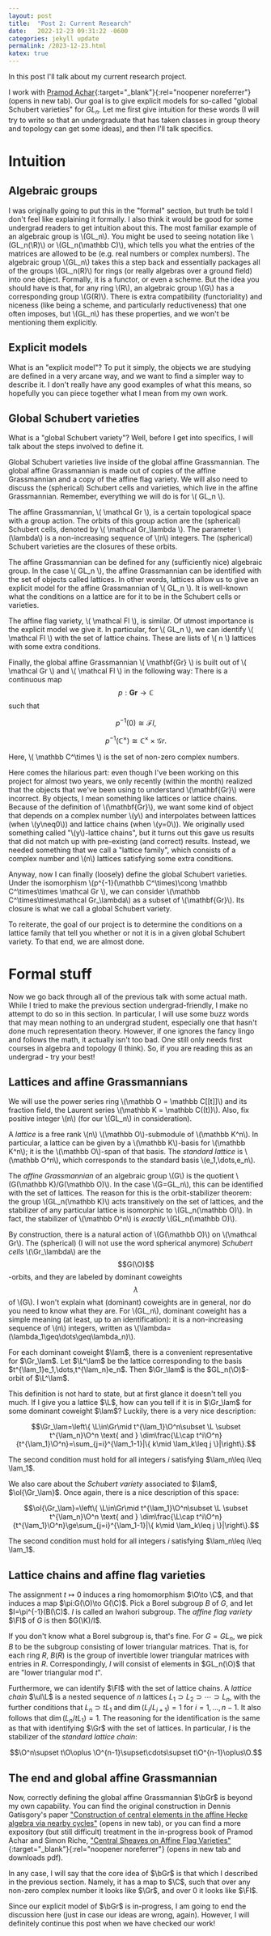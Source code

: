 ```yaml
---
layout: post
title:  "Post 2: Current Research"
date:   2022-12-23 09:31:22 -0600
categories: jekyll update
permalink: /2023-12-23.html
katex: true
---
```


In this post I'll talk about my current research project.

I work with [Pramod Achar](https://www.math.lsu.edu/~pramod/){:target="_blank"}{:rel="noopener noreferrer"} (opens in new tab). Our goal is to give explicit models for so-called "global Schubert varieties" for $GL_n$. Let me first give intuition for these words (I will try to write so that an undergraduate that has taken classes in group theory and topology can get some ideas), and then I'll talk specifics.

# Intuition

## Algebraic groups

I was originally going to put this in the "formal" section, but truth be told I don't feel like explaining it formally. I also think it would be good for some undergrad readers to get intuition about this. The most familiar example of an algebraic group is \\(GL_n\\). You might be used to seeing notation like \\(GL_n(\R)\\) or \\(GL_n(\mathbb C)\\), which tells you what the entries of the matrices are allowed to be (e.g. real numbers or complex numbers). The algebraic group \\(GL_n\\) takes this a step back and essentially packages all of the groups \\(GL_n(R)\\) for rings (or really algebras over a ground field) into one object. Formally, it is a functor, or even a scheme. But the idea you should have is that, for any ring \\(R\\), an algebraic group \\(G\\) has a corresponding group \\(G(R)\\). There is extra compatibility (functoriality) and niceness (like being a scheme, and particularly reductiveness) that one often imposes, but \\(GL_n\\) has these properties, and we won't be mentioning them explicitly.

## Explicit models

What is an "explicit model"? To put it simply, the objects we are studying are defined in a very arcane way, and we want to find a simpler way to describe it. I don't really have any good examples of what this means, so hopefully you can piece together what I mean from my own work.

## Global Schubert varieties

What is a "global Schubert variety"? Well, before I get into specifics, I will talk about the steps involved to define it.

Global Schubert varieties live inside of the global affine Grassmannian. The global affine Grassmannian is made out of copies of the affine Grassmannian and a copy of the affine flag variety. We will also need to discuss the (spherical) Schubert cells and varieties, which live in the affine Grassmannian. Remember, everything we will do is for \\( GL_n \\).

The affine Grassmannian, \\( \mathcal Gr \\), is a certain topological space with a group action. The orbits of this group action are the (spherical) Schubert cells, denoted by \\( \mathcal Gr_\lambda \\). The parameter \\(\lambda\\) is a non-increasing sequence of \\(n\\) integers. The (spherical) Schubert varieties are the closures of these orbits.

The affine Grassmannian can be defined for any (sufficiently nice) algebraic group. In the case \\( GL_n \\), the affine Grassmannian can be identified with the set of objects called lattices. In other words, lattices allow us to give an explicit model for the affine Grassmannian of \\( GL_n \\). It is well-known what the conditions on a lattice are for it to be in the Schubert cells or varieties.

The affine flag variety, \\( \mathcal Fl \\), is similar. Of utmost importance is the explicit model we give it. In particular, for \\( GL_n \\), we can identify \\( \mathcal Fl \\) with the set of lattice chains. These are lists of \\( n \\) lattices with some extra conditions.

Finally, the global affine Grassmannian \\( \mathbf{Gr} \\) is built out of \\( \mathcal Gr \\) and \\( \mathcal Fl \\) in the following way: There is a continuous map $$ p:\mathbf{Gr}\to \mathbb C $$ such that

$$ p^{-1}(0)\cong \mathcal Fl, $$

$$ p^{-1}(\mathbb C^\times) \cong \mathbb C^\times \times \mathcal Gr. $$

Here, \\( \mathbb C^\times \\) is the set of non-zero complex numbers.

Here comes the hilarious part: even though I've been working on this project for almost two years, we only recently (within the month) realized that the objects that we've been using to understand \\(\mathbf{Gr}\\) were incorrect. By objects, I mean something like lattices or lattice chains. Because of the definition of \\(\mathbf{Gr}\\), we want some kind of object that depends on a complex number \\(y\\) and interpolates between lattices (when \\(y\neq0\\)) and lattice chains (when \\(y=0\\)). We originally used something called "\\(y\\)-lattice chains", but it turns out this gave us results that did not match up with pre-existing (and correct) results. Instead, we needed something that we call a "lattice family", which consists of a complex number and \\(n\\) lattices satisfying some extra conditions.

Anyway, now I can finally (loosely) define the global Schubert varieties. Under the isomorphism \\(p^{-1}(\mathbb C^\times)\cong \mathbb C^\times\times \mathcal Gr \\), we can consider \\(\mathbb C^\times\times\mathcal Gr_\lambda\\) as a subset of \\(\mathbf{Gr}\\). Its closure is what we call a global Schubert variety.

To reiterate, the goal of our project is to determine the conditions on a lattice family that tell you whether or not it is in a given global Schubert variety. To that end, we are almost done.

# Formal stuff

Now we go back through all of the previous talk with some actual math. While I tried to make the previous section undergrad-friendly, I make no attempt to do so in this section. In particular, I will use some buzz words that may mean nothing to an undergrad student, especially one that hasn't done much representation theory. However, if one ignores the fancy lingo and follows the math, it actually isn't too bad. One still only needs first courses in algebra and topology (I think). So, if you are reading this as an undergrad - try your best!

## Lattices and affine Grassmannians

We will use the power series ring \\(\mathbb O = \mathbb C[[t]]\\) and its fraction field, the Laurent series \\(\mathbb K = \mathbb C((t))\\). Also, fix positive integer \\(n\\) (for our \\(GL_n\\) in consideration).

A *lattice* is a free rank \\(n\\) \\(\mathbb O\\)-submodule of \\(\mathbb K^n\\). In particular, a lattice can be given by a \\(\mathbb K\\)-basis for \\(\mathbb K^n\\); it is the \\(\mathbb O\\)-span of that basis. The *standard lattice* is \\(\mathbb O^n\\), which corresponds to the standard basis \\(e_1,\dots,e_n\\).

The *affine Grassmannian* of an algebraic group \\(G\\) is the quotient \\(G(\mathbb K)/G(\mathbb O)\\). In the case \\(G=GL_n\\), this can be identified with the set of lattices. The reason for this is the orbit-stabilizer theorem: the group \\(GL_n(\mathbb K)\\) acts transitively on the set of lattices, and the stabilizer of any particular lattice is isomorphic to \\(GL_n(\mathbb O)\\). In fact, the stabilizer of \\(\mathbb O^n\\) is *exactly* \\(GL_n(\mathbb O)\\).

By construction, there is a natural action of \\(G(\mathbb O)\\) on \\(\mathcal Gr\\). The (spherical) (I will not use the word spherical anymore) *Schubert cells* \\(\Gr_\lambda\\) are the $$G(\O)$$-orbits, and they are labeled by dominant coweights $$\lambda$$ of \\(G\\). I won't explain what (dominant) coweights are in general, nor do you need to know what they are. For \\(GL_n\\), dominant coweight has a simple meaning (at least, up to an identification): it is a non-increasing sequence of \\(n\\) integers, written as \\(\lambda=(\lambda_1\geq\dots\geq\lambda_n)\\).

For each dominant coweight $\lam$, there is a convenient representative for $\Gr_\lam$. Let $\L^\lam$ be the lattice corresponding to the basis $t^{\lam_1}e_1,\dots,t^{\lam_n}e_n$. Then $\Gr_\lam$ is the $GL_n(\O)$-orbit of $\L^\lam$.

This definition is not hard to state, but at first glance it doesn't tell you much. If I give you a lattice $\L$, how can you tell if it is in $\Gr_\lam$ for some dominant coweight $\lam$? Luckily, there is a very nice description:

$$\Gr_\lam=\left\{ \L\in\Gr\mid t^{\lam_1}\O^n\subset \L \subset t^{\lam_n}\O^n \text{ and } \dim\frac{\L\cap t^i\O^n}{t^{\lam_1}\O^n}=\sum_{j=i}^{\lam_1-1}|\{ k\mid \lam_k\leq j \}|\right\}.$$

The second condition must hold for all integers $i$ satisfying $\lam_n\leq i\leq \lam_1$.

We also care about the *Schubert variety* associated to $\lam$, $\ol{\Gr_\lam}$. Once again, there is a nice description of this space:

$$\ol{\Gr_\lam}=\left\{ \L\in\Gr\mid t^{\lam_1}\O^n\subset \L \subset t^{\lam_n}\O^n \text{ and } \dim\frac{\L\cap t^i\O^n}{t^{\lam_1}\O^n}\ge\sum_{j=i}^{\lam_1-1}|\{ k\mid \lam_k\leq j \}|\right\}.$$

The second condition must hold for all integers $i$ satisfying $\lam_n\leq i\leq \lam_1$.

## Lattice chains and affine flag varieties

The assignment $t\mapsto 0$ induces a ring homomorphism $\O\to \C$, and that induces a map $\pi:G(\O)\to G(\C)$. Pick a Borel subgroup $B$ of $G$, and let $I=\pi^{-1}(B(\C)$. $I$ is called an Iwahori subgroup. The *affine flag variety* $\Fl$ of $G$ is then $G(\K)/I$.

If you don't know what a Borel subgroup is, that's fine. For $G=GL_n$, we pick $B$ to be the subgroup consisting of lower triangular matrices. That is, for each ring $R$, $B(R)$ is the group of invertible lower triangular matrices with entries in $R$. Correspondingly, $I$ will consist of elements in $GL_n(\O)$ that are "lower triangular mod $t$".

Furthermore, we can identify $\Fl$ with the set of lattice chains. A *lattice chain* $\ul\L$ is a nested sequence of $n$ lattices $L_1\supset L_2\supset\cdots \supset L_n$, with the further conditions that $L_n\supset tL_1$ and $\dim(L_i/L_{i+1})=1$ for $i= 1,\dots,n-1$. It also follows that $\dim(L_n/tL_1)=1$. The reasoning for the identification is the same as that with identifying $\Gr$ with the set of lattices. In particular, $I$ is the stabilizer of the *standard lattice chain*:

$$\O^n\supset t\O\oplus \O^{n-1}\supset\cdots\supset t\O^{n-1}\oplus\O.$$

## The end and global affine Grassmannian

Now, correctly defining the global affine Grassmannian $\bGr$ is beyond my own capability. You can find the original construction in Dennis Gatisgory's paper ["Construction of central elements in the affine Hecke algebra via nearby cycles"](https://arxiv.org/abs/math/9912074) (opens in new tab), or you can find a more expository (but still difficult) treatment in the in-progress book of Pramod Achar and Simon Riche, ["Central Sheaves on Affine Flag Varieties"](https://lmbp.uca.fr/~riche/central.pdf){:target="_blank"}{:rel="noopener noreferrer"} (opens in new tab and downloads pdf).

In any case, I will say that the core idea of $\bGr$ is that which I described in the previous section. Namely, it has a map to $\C$, such that over any non-zero complex number it looks like $\Gr$, and over $0$ it looks like $\Fl$.

Since our explicit model of $\bGr$ is in-progress, I am going to end the discussion here (just in case our ideas are wrong, again). However, I will definitely continue this post when we have checked our work!